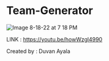 # Team-Generator


![Image 8-18-22 at 7 18 PM](<img width="1440" alt="Screen Shot 2022-10-24 at 2 09 58 PM" src="https://user-images.githubusercontent.com/106893616/197601076-5311c151-4fad-4101-afc3-cbacb05689ca.png">
)


LINK : https://youtu.be/howWzgl4990

Created by : Duvan Ayala